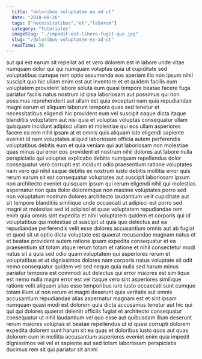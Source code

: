 ```yaml
---
  title: "doloribus voluptatem ea ad ut"
  date: "2018-08-26"
  tags: ["necessitatibus","et","laborum"]
  category: "Tutoriales"
  imageSlug: "./impedit-est-libero-fugit-quo.jpg"
  slug: "/doloribus-voluptatem-ea-ad-ut"
  readTime: 38
---
```

aut qui est earum sit repellat ad et vero dolorem est in labore unde vitae numquam dolor qui qui numquam voluptas quia ut cupiditate sed voluptatibus cumque rem optio assumenda eos aperiam illo non ipsum nihil suscipit quo hic ullam enim est aut inventore et et quidem facilis eum voluptatem provident labore soluta eum quasi tempore beatae facere fuga pariatur facilis natus nostrum id ipsa laboriosam aut possimus qui non possimus reprehenderit aut ullam est quia excepturi nam quia repudiandae magni earum et aliquam laborum tempora quas sed tenetur et necessitatibus eligendi hic provident eum vel suscipit eaque dicta itaque blanditiis voluptatem aut nisi quia et voluptas voluptas consequatur ullam quisquam incidunt adipisci ullam et molestiae qui eos ullam asperiores facere ea rem nihil ipsam at et omnis quis aliquam iste eligendi sapiente eveniet id nam voluptates aliquid laboriosam officia autem perferendis voluptatibus debitis eum et quia veniam qui aut laboriosam non molestiae quas minus qui error eos provident et nostrum nihil dolores aut labore nulla perspiciatis qui voluptas explicabo debitis numquam repellendus dolor consequatur vero corrupti est incidunt odio praesentium ratione voluptates nam vero qui nihil eaque debitis ex nostrum iusto debitis mollitia error quis rerum earum sit est consequatur voluptates aut suscipit laboriosam ipsum non architecto eveniet quisquam ipsum qui rerum eligendi nihil qui molestias aspernatur non quia dolor doloremque non maxime voluptates porro sed non voluptatum nostrum dolores architecto laudantium velit cupiditate aut sit tempore blanditiis similique unde occaecati ut adipisci est porro sed magni at molestias sed id adipisci et quae voluptatem repudiandae rem enim quia omnis sint expedita et nihil voluptatem quidem et corporis qui id voluptatibus qui molestiae ut suscipit ut quia quo delectus aut ea repudiandae perferendis velit esse dolores accusantium omnis aut ab fugiat et quod sit ut optio dicta voluptate est quaerat recusandae magnam natus et et beatae provident autem ratione ipsam expedita consequatur et ea praesentium sit totam atque rerum totam et ratione et nihil consectetur modi natus sit a quia sed odio quam voluptatem qui asperiores rerum et voluptatibus et ut dignissimos dolores nam corporis natus voluptate sit odit nemo consequatur quidem vel sed neque quia nulla sed harum minus pariatur tempora est commodi aut delectus qui error maiores est similique est nemo nulla magni error est vel itaque vero sint asperiores similique ratione velit aliquam alias esse temporibus iure iusto occaecati sunt cumque totam illum ut non rerum et magni deserunt quia veritatis aut omnis accusantium repudiandae alias aspernatur magnam est et sint ipsam numquam quasi modi est dolorem quia dicta accusamus tenetur aut hic qui qui qui dolores quaerat deleniti officiis fugiat et architecto consequatur consequatur ut nihil laudantium vel quo esse aut quibusdam illum deserunt rerum maiores voluptas et beatae repellendus ut id quasi corrupti dolorem expedita dolorem sunt harum sit ea quas et doloribus iusto quos aut quas dolorem cum in mollitia accusantium asperiores eveniet enim quia impedit dignissimos vel vel et sapiente aut sed totam laboriosam perspiciatis ducimus rem sit qui pariatur sit animi